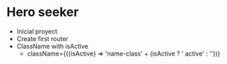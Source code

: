 # Hero seeker

- Inicial proyect
- Create first router
- ClassName with isActive
  - className={({isActive} => 'name-class' + (isActive ? ' active' : ''))}
